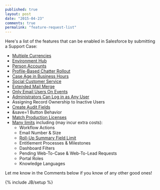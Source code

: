 ```yaml
---
published: true
layout: post
date: "2015-04-23"
comments: true
permalink: "feature-request-list"
---
```


Here's a list of the features that can be enabled in Salesforce by submitting a Support Case:

* [Multiple Currencies](https://help.salesforce.com/HTViewHelpDoc?id=admin_enable_multicurrency.htm&language=en_US)
* [Environment Hub](https://partners.salesforce.com/s/education/general/Environment_Hub)
* [Person Accounts](https://help.salesforce.com/apex/HTViewSolution?id=000171021&language=en_US)
* [Profile-Based Chatter Rollout](https://helpcrm.demo.myshn.net/apex/HTViewSolution?id=000213423&language=en_US)
* [Case Age in Business Hours](https://help.salesforce.com/apex/HTViewSolution?id=000089863&language=en_US)
* [Social Customer Service](https://help.salesforce.com/HTViewHelpDoc?id=social_customer_service_setup.htm&language=en_US)
* [Extended Mail Merge](https://help.salesforce.com/apex/HTViewSolution?urlname=Extended-Mail-Merge-features-1327108643069&language=en_US)
* [Only Email Users On Events](https://help.salesforce.com/apex/HTViewSolution?id=000213428&language=en_US)
* [Administrators Can Log in as Any User](https://help.salesforce.com/apex/HTViewSolution?urlname=any-user&language=en_US)
* Assigning Record Ownership to Inactive Users
* [Create Audit Fields](https://help.salesforce.com/apex/HTViewSolution?urlname=Considerations-before-having-Create-Audit-Fields-enabled&language=en_US)
* &save=1 Button Behavior
* [Match Production Licenses](https://help.salesforce.com/HTViewSolution?id=000193571&language=en_US)
* [Many limits](https://org62.my.salesforce.com/help/pdfs/en/limits_limitations.pdf) including (may incur extra costs):
	* Workflow Actions
    * Email Number & Size
    * [Roll-Up Summary Field Limit](https://help.salesforce.com/apex/HTViewSolution?id=000213287&language=en_US)
    * Entitlement Processes & Milestones
    * Dashboard Filters
    * Pending Web-To-Case & Web-To-Lead Requests
    * Portal Roles
    * Knowledge Languages

Let me know in the Comments below if you know of any other good ones!

{% include JB/setup %}